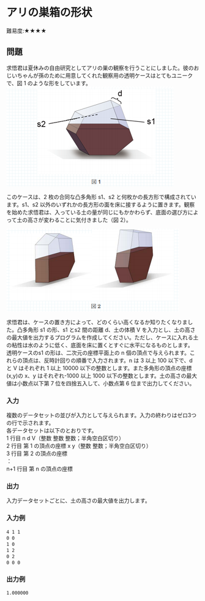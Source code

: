 # アリの巣箱の形状

難易度:★★★★

## 問題
求悟君は夏休みの自由研究としてアリの巣の観察を行うことにしました。彼のおじいちゃんが孫のために用意してくれた観察用の透明ケースはとてもユニークで、図 1 のような形をしています。
!["図"](./images/11-07_1.png)

このケースは、2 枚の合同な凸多角形 s1、s2 と何枚かの長方形で構成されています。s1、s2 以外のいずれかの長方形の面を床に接するように置きます。観察を始めた求悟君は、入っている土の量が同じにもかかわらず、底面の選び方によって土の高さが変わることに気付きました（図 2）。

!["図"](./images/11-07_2.png)

求悟君は、ケースの置き方によって、どのくらい高くなるか知りたくなりました。凸多角形 s1 の形、s1 とs2 間の距離 d、土の体積 V を入力とし、土の高さの最大値を出力するプログラムを作成してください。ただし、ケースに入れる土の粘性は水のように低く、底面を床に置くとすぐに水平になるものとします。  
透明ケースのs1 の形は、二次元の座標平面上の n 個の頂点で与えられます。これらの頂点は、反時計回りの順番で入力されます。n は 3 以上 100 以下で、d と V はそれぞれ 1 以上 10000 以下の整数とします。また多角形の頂点の座標(x,y)の x、y はそれぞれ-1000 以上 1000 以下の整数とします。土の高さの最大値は小数点以下第 7 位を四捨五入して、小数点第 6 位まで出力してください。


### 入力

複数のデータセットの並びが入力として与えられます。入力の終わりはゼロ3つの行で示されます。  
各データセットは以下のとおりです。  
1 行目 n d V（整数 整数 整数；半角空白区切り）  
2 行目 第 1 の頂点の座標 x y（整数 整数；半角空白区切り）  
3 行目 第 2 の頂点の座標  
：  
n+1 行目 第 n の頂点の座標

### 出力
入力データセットごとに、土の高さの最大値を出力します。

### 入力例
```
4 1 1
0 0
1 0
1 2
0 2
0 0 0
```



### 出力例
```
1.000000
